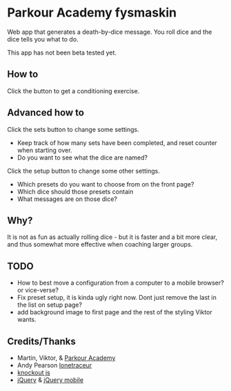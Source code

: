 Parkour Academy fysmaskin
=========================

Web app that generates a death-by-dice message. You roll dice and the dice tells you what to do.

This app has not been beta tested yet.


How to
------
Click the button to get a conditioning exercise.


Advanced how to
---------------
Click the sets button to change some settings.
* Keep track of how many sets have been completed, and reset counter when starting over.
* Do you want to see what the dice are named?

Click the setup button to change some other settings.
* Which presets do you want to choose from on the front page?
* Which dice should those presets contain
* What messages are on those dice?


Why?
---
It is not as fun as actually rolling dice - but it is faster and a bit more clear, and thus somewhat more effective when coaching larger groups. 


TODO
----
* How to best move a configuration from a computer to a mobile browser? or vice-verse?
* Fix preset setup, it is kinda ugly right now. Dont just remove the last in the list on setup page?
* add background image to first page and the rest of the styling Viktor wants.


Credits/Thanks
--------------
* Martin, Viktor, & [Parkour Academy](http://www.parkouracademy.se)
* Andy Pearson [lonetraceur](http://instagram.com/lonetraceur?modal=true)
* [knockout js](https://knockoutjs.com)
* [jQuery](http://jquery.com/) & [jQuery mobile](http://jquerymobile.com/)
